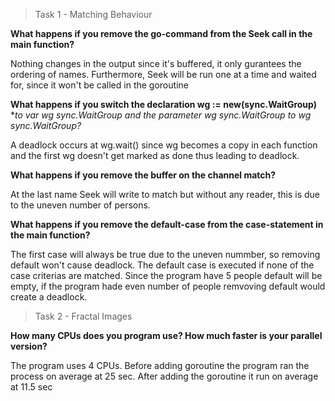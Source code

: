 >Task 1 - Matching Behaviour


**What happens if you remove the go-command from the Seek call in the main function?**

Nothing changes in the output since it's buffered, it only gurantees the ordering of names. Furthermore, Seek will be run one at a time and waited for, since it won't be called in the goroutine 

**What happens if you switch the declaration wg := new(sync.WaitGroup)** 
**to var wg sync.WaitGroup and the parameter wg *sync.WaitGroup to wg sync.WaitGroup?**

A deadlock occurs at wg.wait() since wg becomes a copy in each function and the first wg doesn't get marked as done thus leading
to deadlock.

**What happens if you remove the buffer on the channel match?**

At the last name Seek will write to match but without any reader, this is due to the uneven number of persons. 

**What happens if you remove the default-case from the case-statement in the main function?**

The first case will always be true due to the uneven nummber, so removing default won't cause deadlock. The default case is executed if none of the case criterias are matched.
Since the program have 5 people default will be empty, if the program hade even number of people remvoving default would create
a deadlock.

>Task 2 - Fractal Images

**How many CPUs does you program use? How much faster is your parallel version?**

The program uses 4 CPUs. Before adding goroutine the program ran the process on average at 25 sec. After adding
the goroutine it run on average at 11.5 sec

